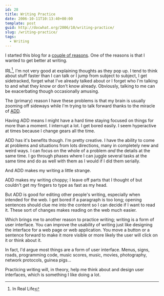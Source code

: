 ```yaml
---
id: 28
title: Writing Practice
date: 2006-10-11T10:13:40+00:00
template: post
guid: http://docwhat.org/2006/10/writing-practice/
slug: /writing-practice/
tags:
  - Writing
---
```


I started this blog for a
[couple of reasons](http://docwhat.org/2006/09/moving-to-a-blog/). One of the
reasons is that I wanted to get better at writing.

IRL[^1], I'm not very good at explaining thoughts as they pop up. I tend to
think about stuff faster than I can talk or I jump from subject to subject, I
get sidetracked, forget what I've already talked about or I forget who I'm
talking to and what they know or don't know already. Obviously, talking to me
can be exacerbating though occasionally amusing.

<!-- more -->

The (primary) reason I have these problems is that my brain is usually zooming
off sideways while I'm trying to talk forward thanks to the miracle of
[ADD](http://en.wikipedia.org/wiki/Attention-deficit_disorder).

Having ADD means I might have a hard time staying focused on things for more
than a moment. I interrupt a lot. I get bored easily. I seem hyperactive at
times because I change gears all the time.

ADD has it's benefits though. I'm pretty creative. I have the ability to come at
problems and situations from lots directions, many in completely new and weird
ways. I can focus on the whole of a problem _and_ the details at the same time.
I go through phases where I can juggle several tasks at the same time and do as
well with them as I would if I did them serially.

And ADD makes my writing a little strange.

ADD makes my writing choppy; I leave off parts that I thought of but couldn't
get my fingers to type as fast as my head.

But ADD is good for editing other people's writing, especially when intended for
the web. I get bored if a paragraph is too long; opening sentences should clue
me into the content so I can decide if I want to read it. These sort of changes
makes reading on the web much easier.

Which brings me to another reason to practice writing; writing is a form of user
interface. You can improve the usability of writing just like designing the
interface for a web page or web application. You move a button or a sentence
forward to make it more visible or more likely the user will click on it or
think about it.

In fact, I'd argue most things are a form of user interface. Menus, signs,
roads, programming code, music scores, music, movies, photography, network
protocols, guinea pigs…

Practicing writing will, in theory, help me think about and design user
interfaces, which is something I like doing a lot.

[^1]: In Real Life
